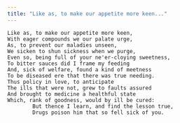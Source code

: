 ```yaml
---
title: "Like as, to make our appetite more keen..."
---
```


	Like as, to make our appetite more keen,
	With eager compounds we our palate urge,
	As, to prevent our maladies unseen,
	We sicken to shun sickness when we purge,
	Even so, being full of your ne'er-cloying sweetness,
	To bitter sauces did I frame my feeding
	And, sick of welfare, found a kind of meetness
	To be diseased ere that there was true needing.
	Thus policy in love, to anticipate
	The ills that were not, grew to faults assured
	And brought to medicine a healthful state
	Which, rank of goodness, would by ill be cured:
			But thence I learn, and find the lesson true,
			Drugs poison him that so fell sick of you.

